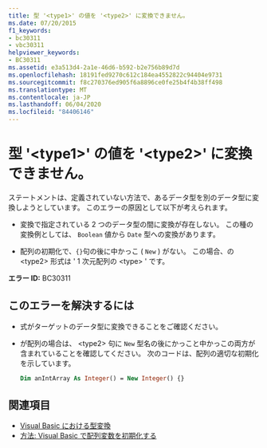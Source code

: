 ```yaml
---
title: 型 '<type1>' の値を '<type2>' に変換できません。
ms.date: 07/20/2015
f1_keywords:
- bc30311
- vbc30311
helpviewer_keywords:
- BC30311
ms.assetid: e3a513d4-2a1e-46d6-b592-b2e756b89d7d
ms.openlocfilehash: 18191fed9270c612c184ea4552822c94404e9731
ms.sourcegitcommit: f8c270376ed905f6a8896ce0fe25b4f4b38ff498
ms.translationtype: MT
ms.contentlocale: ja-JP
ms.lasthandoff: 06/04/2020
ms.locfileid: "84406146"
---
```

# <a name="value-of-type-type1-cannot-be-converted-to-type2"></a>型 '\<type1>' の値を '\<type2>' に変換できません。

ステートメントは、定義されていない方法で、あるデータ型を別のデータ型に変換しようとしています。 このエラーの原因として以下が考えられます。

- 変換で指定されている 2 つのデータ型の間に変換が存在しない。 この種の変換例としては、 `Boolean` 値から `Date` 型への変換があります。

- 配列の初期化で、`{}`句の後に中かっこ ( `New` ) がない。 この場合、の \<type2> 形式は ' 1 次元配列の \<type> ' です。

**エラー ID:** BC30311

## <a name="to-correct-this-error"></a>このエラーを解決するには

- 式がターゲットのデータ型に変換できることをご確認ください。

- が配列の場合は、 \<type2> 句に `New` 型名の後にかっこと中かっこの両方が含まれていることを確認してください。 次のコードは、配列の適切な初期化を示しています。

  ```vb
  Dim anIntArray As Integer() = New Integer() {}
  ```

## <a name="see-also"></a>関連項目

- [Visual Basic における型変換](../programming-guide/language-features/data-types/type-conversions.md)
- [方法: Visual Basic で配列変数を初期化する](../programming-guide/language-features/arrays/how-to-initialize-an-array-variable.md)
